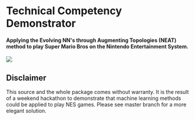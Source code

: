 # Technical Competency Demonstrator 
#### Applying the Evolving NN's through Augmenting Topologies (NEAT) method to play Super Mario Bros on the Nintendo Entertainment System. 

![](https://i.imgur.com/jE09N9e.png)  <!-- Training UI -->


## Disclaimer

This source and the whole package comes without warranty. It is the result of a weekend hackathon to demonstrate that machine learning methods could be applied to play NES games.  Please see master branch for a more elegant solution.
